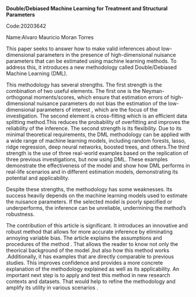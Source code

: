 **Double/Debiased Machine Learning for Treatment and Structural Parameters**

Code:20203642

Name:Alvaro Mauricio Moran Torres

This paper seeks to answer how to make valid inferences about low-dimensional parameters in the presence of high-dimensional nuisance parameters that can be estimated using machine learning methods. To address this, it introduces a new methodology called Double/Debiased Machine Learning (DML).

This methodology has several strengths. The first strength is the combination of two useful elements. The first one is the Neyman-orthogonal moments/scores, which ensure that estimation errors of high-dimensional nuisance parameters do not bias the estimation of the low-dimensional parameters of interest , which are the focus of the investigation. The second element is cross-fitting which is an efficient data splitting method.This reduces the probability of overfitting and improves the reliability of the inference. The second strength is its flexibility. Due to its minimal theoretical requirements, the DML methodology can be applied with a wide range of machine learning models, including random forests, lasso, ridge regression, deep neural networks, boosted trees, and others.The third strength is the use of three real-world examples based on the replication of three previous investigations, but now using DML. These examples demonstrate the effectiveness of the model and show how DML performs in real-life scenarios and in different estimation models, demonstrating its potential and applicability.

Despite these strengths, the methodology has some weaknesses. Its success heavily depends on the machine learning models used to estimate the nuisance parameters. If the selected model is poorly specified or underperforms, the inference can be unreliable, undermining the method’s robustness.

The contribution of this article is significant. It introduces an innovative and robust method that allows for more accurate inference by eliminating annoying variable bias. The article explains the assumptions and procedures of the method . That allows the reader to know not only the theorical background of the model ,but also how this method works  .Additionally, it has examples that are directly comparable to previous studies. This improves confidence and provides a more concrete explanation of the methodology explained as well as its applicability. An important next step is to apply and test this method in new research contexts and datasets. That would help to refine the methodology and amplify its utility in various scenarios .
